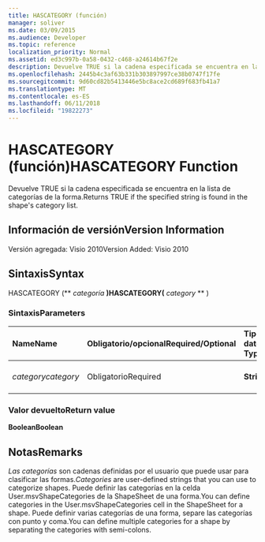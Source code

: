 ```yaml
---
title: HASCATEGORY (función)
manager: soliver
ms.date: 03/09/2015
ms.audience: Developer
ms.topic: reference
localization_priority: Normal
ms.assetid: ed3c997b-0a58-0432-c468-a24614b67f2e
description: Devuelve TRUE si la cadena especificada se encuentra en la lista de categorías de la forma.
ms.openlocfilehash: 2445b4c3af63b331b303897997ce38b0747f17fe
ms.sourcegitcommit: 9d60cd82b5413446e5bc8ace2cd689f683fb41a7
ms.translationtype: MT
ms.contentlocale: es-ES
ms.lasthandoff: 06/11/2018
ms.locfileid: "19822273"
---
```

# <a name="hascategory-function"></a><span data-ttu-id="78e0b-103">HASCATEGORY (función)</span><span class="sxs-lookup"><span data-stu-id="78e0b-103">HASCATEGORY Function</span></span>

<span data-ttu-id="78e0b-104">Devuelve TRUE si la cadena especificada se encuentra en la lista de categorías de la forma.</span><span class="sxs-lookup"><span data-stu-id="78e0b-104">Returns TRUE if the specified string is found in the shape's category list.</span></span>
  
## <a name="version-information"></a><span data-ttu-id="78e0b-105">Información de versión</span><span class="sxs-lookup"><span data-stu-id="78e0b-105">Version Information</span></span>

<span data-ttu-id="78e0b-106">Versión agregada: Visio 2010</span><span class="sxs-lookup"><span data-stu-id="78e0b-106">Version Added: Visio 2010</span></span> 
  
## <a name="syntax"></a><span data-ttu-id="78e0b-107">Sintaxis</span><span class="sxs-lookup"><span data-stu-id="78e0b-107">Syntax</span></span>

<span data-ttu-id="78e0b-108">HASCATEGORY (** *categoría* **)</span><span class="sxs-lookup"><span data-stu-id="78e0b-108">HASCATEGORY(** *category* ** )</span></span> 
  
### <a name="parameters"></a><span data-ttu-id="78e0b-109">Sintaxis</span><span class="sxs-lookup"><span data-stu-id="78e0b-109">Parameters</span></span>

|<span data-ttu-id="78e0b-110">**Name**</span><span class="sxs-lookup"><span data-stu-id="78e0b-110">**Name**</span></span>|<span data-ttu-id="78e0b-111">**Obligatorio/opcional**</span><span class="sxs-lookup"><span data-stu-id="78e0b-111">**Required/Optional**</span></span>|<span data-ttu-id="78e0b-112">**Tipo de datos**</span><span class="sxs-lookup"><span data-stu-id="78e0b-112">**Data Type**</span></span>|<span data-ttu-id="78e0b-113">**Descripción**</span><span class="sxs-lookup"><span data-stu-id="78e0b-113">**Description**</span></span>|
|:-----|:-----|:-----|:-----|
| <span data-ttu-id="78e0b-114">_category_</span><span class="sxs-lookup"><span data-stu-id="78e0b-114">_category_</span></span> <br/> |<span data-ttu-id="78e0b-115">Obligatorio</span><span class="sxs-lookup"><span data-stu-id="78e0b-115">Required</span></span>  <br/> |<span data-ttu-id="78e0b-116">**String**</span><span class="sxs-lookup"><span data-stu-id="78e0b-116">**String**</span></span> <br/> |<span data-ttu-id="78e0b-117">Categoría que se va a buscar.</span><span class="sxs-lookup"><span data-stu-id="78e0b-117">The category to search for.</span></span>  <br/> |
   
### <a name="return-value"></a><span data-ttu-id="78e0b-118">Valor devuelto</span><span class="sxs-lookup"><span data-stu-id="78e0b-118">Return value</span></span>

 <span data-ttu-id="78e0b-119">**Boolean**</span><span class="sxs-lookup"><span data-stu-id="78e0b-119">**Boolean**</span></span>
  
## <a name="remarks"></a><span data-ttu-id="78e0b-120">Notas</span><span class="sxs-lookup"><span data-stu-id="78e0b-120">Remarks</span></span>

 <span data-ttu-id="78e0b-121">*Las categorías* son cadenas definidas por el usuario que puede usar para clasificar las formas.</span><span class="sxs-lookup"><span data-stu-id="78e0b-121">*Categories*  are user-defined strings that you can use to categorize shapes.</span></span> <span data-ttu-id="78e0b-122">Puede definir las categorías en la celda User.msvShapeCategories de la ShapeSheet de una forma.</span><span class="sxs-lookup"><span data-stu-id="78e0b-122">You can define categories in the User.msvShapeCategories cell in the ShapeSheet for a shape.</span></span> <span data-ttu-id="78e0b-123">Puede definir varias categorías de una forma, separe las categorías con punto y coma.</span><span class="sxs-lookup"><span data-stu-id="78e0b-123">You can define multiple categories for a shape by separating the categories with semi-colons.</span></span> 
  

